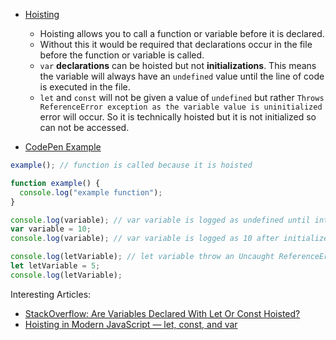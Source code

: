 * [Hoisting](https://developer.mozilla.org/en-US/docs/Glossary/Hoisting)
    * Hoisting allows you to call a function or variable before it is declared.
    * Without this it would be required that declarations occur in the file before the function or variable is called.
    * `var` **declarations** can be hoisted but not **initializations**. This means the variable will always have an `undefined` value until the line of code is executed in the file.
    * `let` and `const` will not be given a value of `undefined` but rather `Throws ReferenceError exception as the variable value is uninitialized` error will occur. So it is technically hoisted but it is not initialized so can not be accessed.

* [CodePen Example](https://codepen.io/kevinfieroshopify/pen/PoJJXRE)

```javascript
example(); // function is called because it is hoisted

function example() {
  console.log("example function");
}

console.log(variable); // var variable is logged as undefined until intialized
var variable = 10;
console.log(variable); // var variable is logged as 10 after initialized

console.log(letVariable); // let variable throw an Uncaught ReferenceError if not defined beforehand. Stops code execution
let letVariable = 5;
console.log(letVariable);
```

Interesting Articles:
* [StackOverflow: Are Variables Declared With Let Or Const Hoisted?](https://stackoverflow.com/questions/31219420/are-variables-declared-with-let-or-const-hoisted)
* [Hoisting in Modern JavaScript — let, const, and var](https://blog.bitsrc.io/hoisting-in-modern-javascript-let-const-and-var-b290405adfda)